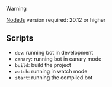 > [!WARNING]
> [NodeJs](https://nodejs.org/en) version required: 20.12 or higher

## Scripts

- `dev`: running bot in development
- `canary`: running bot in canary mode
- `build`: build the project
- `watch`: running in watch mode
- `start`: running the compiled bot